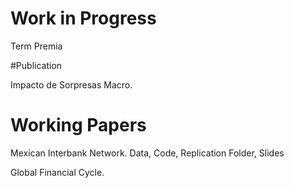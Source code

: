 # Work in Progress

Term Premia

#Publication

Impacto de Sorpresas Macro.

# Working Papers

Mexican Interbank Network.
Data, Code, Replication Folder, Slides

Global Financial Cycle.
